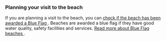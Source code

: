 ###  **Planning your visit to the beach**

If you are planning a visit to the beach, you can [ check if the beach has
been awarded a Blue Flag ](https://beachawards.ie/blue-flag/sites-2-2/) .
Beaches are awarded a blue flag if they have good water quality, safety
facilities and services. [ Read more about Blue Flag beaches
](https://www.citizensinformation.ie/en/travel_and_recreation/sport_and_leisure/blue_flag_beaches_and_marinas_in_ireland.html)
.
